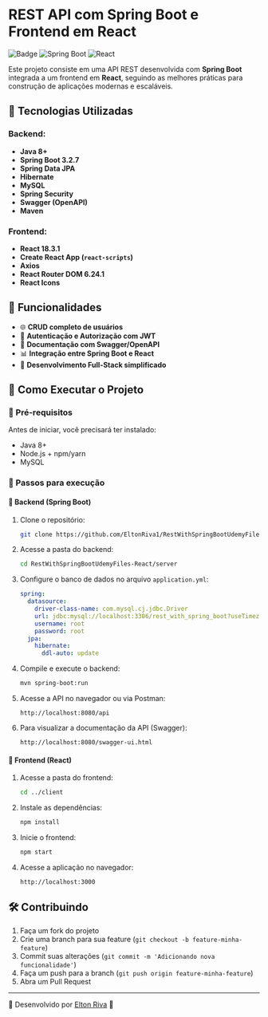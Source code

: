 # REST API com Spring Boot e Frontend em React

![Badge](https://img.shields.io/badge/Status-%20Concluído-green) ![Spring Boot](https://img.shields.io/badge/Spring%20Boot-3.2.7-brightgreen) ![React](https://img.shields.io/badge/React-18.3.1-blue)

Este projeto consiste em uma API REST desenvolvida com **Spring Boot** integrada a um frontend em **React**, seguindo as melhores práticas para construção de aplicações modernas e escaláveis.

## 🚀 Tecnologias Utilizadas

### Backend:
- **Java 8+**
- **Spring Boot 3.2.7**
- **Spring Data JPA**
- **Hibernate**
- **MySQL**
- **Spring Security**
- **Swagger (OpenAPI)**
- **Maven**

### Frontend:
- **React 18.3.1**
- **Create React App (`react-scripts`)**
- **Axios**
- **React Router DOM 6.24.1**
- **React Icons**

## 📌 Funcionalidades

- 🌐 **CRUD completo de usuários**
- 🔑 **Autenticação e Autorização com JWT**
- 📄 **Documentação com Swagger/OpenAPI**
- 📊 **Integração entre Spring Boot e React**
- 🚀 **Desenvolvimento Full-Stack simplificado**

## 🎯 Como Executar o Projeto

### 📌 Pré-requisitos
Antes de iniciar, você precisará ter instalado:
- Java 8+
- Node.js + npm/yarn
- MySQL

### 🔧 Passos para execução
#### 🔹 Backend (Spring Boot)
1. Clone o repositório:
   ```sh
   git clone https://github.com/EltonRiva1/RestWithSpringBootUdemyFiles-React.git
   ```
2. Acesse a pasta do backend:
   ```sh
   cd RestWithSpringBootUdemyFiles-React/server
   ```
3. Configure o banco de dados no arquivo `application.yml`:
   ```yaml
   spring:
     datasource:
       driver-class-name: com.mysql.cj.jdbc.Driver
       url: jdbc:mysql://localhost:3306/rest_with_spring_boot?useTimezone=true&serverTimezone=UTC
       username: root
       password: root
     jpa:
       hibernate:
         ddl-auto: update
   ```
4. Compile e execute o backend:
   ```sh
   mvn spring-boot:run
   ```
5. Acesse a API no navegador ou via Postman:
   ```
   http://localhost:8080/api
   ```
6. Para visualizar a documentação da API (Swagger):
   ```
   http://localhost:8080/swagger-ui.html
   ```

#### 🔹 Frontend (React)
1. Acesse a pasta do frontend:
   ```sh
   cd ../client
   ```
2. Instale as dependências:
   ```sh
   npm install
   ```
3. Inicie o frontend:
   ```sh
   npm start
   ```
4. Acesse a aplicação no navegador:
   ```
   http://localhost:3000
   ```

## 🛠️ Contribuindo
1. Faça um fork do projeto
2. Crie uma branch para sua feature (`git checkout -b feature-minha-feature`)
3. Commit suas alterações (`git commit -m 'Adicionando nova funcionalidade'`)
4. Faça um push para a branch (`git push origin feature-minha-feature`)
5. Abra um Pull Request

---

🔹 Desenvolvido por [Elton Riva](https://github.com/EltonRiva1) 🚀


